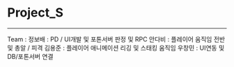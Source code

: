 # Project_S

***
Team : 
정보배 : PD / UI개발 및 포톤서버 판정 및 RPC
안다비 : 플레이어 움직임 전반 및 총알 / 피격
김용준 : 플레이어 애니메이션 리깅 및 스태킹 움직임
우창민 : UI연동 및 DB/포톤서버 연결
